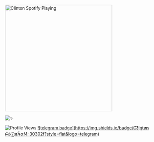 [<img src="https://now-playing-codestackr.vercel.app/api/spotify-playing" alt="Clinton Spotify Playing" width="350" />](https://open.spotify.com/user/swyqyimdc12jajde4vpwd2x1b)


![✨](https://github-readme-stats.vercel.app/api?username=Clinton-Abraham&show=prs&count_private=true&show_icons=true&title_color=fff&icon_color=79ff97&text_color=9f9f9f&bg_color=151515)


![Profile Views](https://hits.seeyoufarm.com/api/count/incr/badge.svg?url=https://github.com/Clinton-Abraham/&title=Profile%20Views) [![telegram badge](https://img.shields.io/badge/C͡ℓ𝖏ήtø𝐧 ᗩ𝔟ⓡ𝐚ꫝαＭ-30302f?style=flat&logo=telegram)](https://telegram.dog/clinton_abraham)




